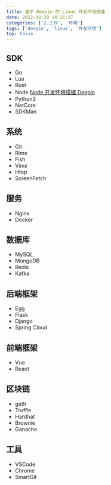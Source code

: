 ```yaml
---
title: 基于 Deepin 的 Linux 开发环境搭建
date: 2022-10-20 14:26:27
categories: ['2.工作', '环境']
tags: ['deepin', 'linux', '开发环境']
top: False
---
```


  
  
## SDK

- Go
- Lua
- Rust
- Node [Node 开发环境搭建 Deepin](../7962ceea5a61f0bcef11f8d9abf63940e874942b)
- Python3
- NetCore
- SDKMan
  
  
## 系统

- Git
- Rime
- Fish
- Vimx
- Htop
- ScreenFetch
  
  
## 服务

- Nginx
- Docker
  
  
## 数据库

- MySQL
- MongoDB
- Redis
- Kafka
  
  
## 后端框架

- Egg
- Flask
- Django
- Spring Cloud
  
  
## 前端框架

- Vue
- React 
  
  
## 区块链

- geth
- Truffle
- Hardhat
- Brownie
- Ganache
  
  
## 工具

- VSCode
- Chrome
- SmartGit
